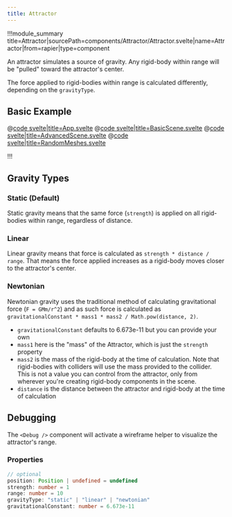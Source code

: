 ```yaml
---
title: Attractor
---
```


<script lang="ts">
import Example from '$examples/rapier/attractor/App.svelte'
</script>

!!!module_summary title=Attractor|sourcePath=components/Attractor/Attractor.svelte|name=Attractor|from=rapier|type=component

An attractor simulates a source of gravity. Any rigid-body within range will be "pulled" toward the attractor's center.

The force applied to rigid-bodies within range is calculated differently, depending on the `gravityType`.

## Basic Example

<ExampleWrapper playgroundHref="/rapier/attractor">
<Example />

<div slot="code">

@[code svelte|title=App.svelte](../../examples/rapier/attractor/App.svelte)
@[code svelte|title=BasicScene.svelte](../../examples/rapier/attractor/BasicScene.svelte)
@[code svelte|title=AdvancedScene.svelte](../../examples/rapier/attractor/AdvancedScene.svelte)
@[code svelte|title=RandomMeshes.svelte](../../examples/rapier/attractor/RandomMeshes.svelte)

</div>

</ExampleWrapper>

!!!

## Gravity Types

### Static (Default)

Static gravity means that the same force (`strength`) is applied on all rigid-bodies within range, regardless of distance.

### Linear

Linear gravity means that force is calculated as `strength * distance / range`. That means the force applied increases as a rigid-body moves closer to the attractor's center.

### Newtonian

Newtonian gravity uses the traditional method of calculating gravitational force (`F = GMm/r^2`) and as such force is calculated as `gravitationalConstant * mass1 * mass2 / Math.pow(distance, 2)`.

- `gravitationalConstant` defaults to 6.673e-11 but you can provide your own
- `mass1` here is the "mass" of the Attractor, which is just the `strength` property
- `mass2` is the mass of the rigid-body at the time of calculation. Note that rigid-bodies with colliders will use the mass provided to the collider. This is not a value you can control from the attractor, only from wherever you're creating rigid-body components in the scene.
- `distance` is the distance between the attractor and rigid-body at the time of calculation

## Debugging

The `<Debug />` component will activate a wireframe helper to visualize the attractor's range.

### Properties

```ts
// optional
position: Position | undefined = undefined
strength: number = 1
range: number = 10
gravityType: "static" | "linear" | "newtonian"
gravitationalConstant: number = 6.673e-11
```

